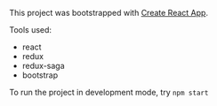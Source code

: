This project was bootstrapped with [Create React App](https://github.com/facebook/create-react-app).

Tools used: 
- react
- redux
- redux-saga
- bootstrap

To run the project in development mode, try 
`npm start`
